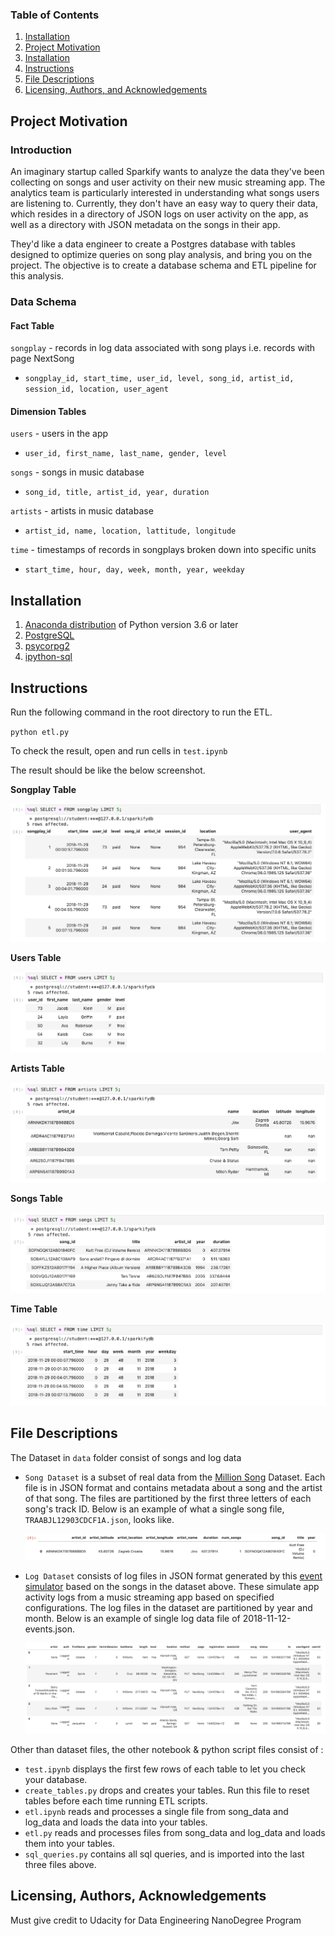 
### Table of Contents

1. [Installation](#installation)
2. [Project Motivation](#motivation)
3. [Installation](#Installation)
3. [Instructions](#instructions)
4. [File Descriptions](#files)
5. [Licensing, Authors, and Acknowledgements](#licensing)


## Project Motivation<a name="motivation"></a>

### Introduction

An imaginary startup called Sparkify wants to analyze the data they've been collecting on songs and user activity on their new music streaming app. The analytics team is particularly interested in understanding what songs users are listening to. Currently, they don't have an easy way to query their data, which resides in a directory of JSON logs on user activity on the app, as well as a directory with JSON metadata on the songs in their app.

They'd like a data engineer to create a Postgres database with tables designed to optimize queries on song play analysis, and bring you on the project. The objective is to create a database schema and ETL pipeline for this analysis.


### Data Schema

#### Fact Table

`songplay` - records in log data associated with song plays i.e. records with page NextSong
- `songplay_id, start_time, user_id, level, song_id, artist_id, session_id, location, user_agent`

#### Dimension Tables

`users` - users in the app
- `user_id, first_name, last_name, gender, level`

`songs` - songs in music database
- `song_id, title, artist_id, year, duration`

`artists` - artists in music database
- `artist_id, name, location, lattitude, longitude`

`time` - timestamps of records in songplays broken down into specific units
- `start_time, hour, day, week, month, year, weekday`


## Installation <a name="installation"></a>

1. [Anaconda distribution](https://www.anaconda.com/distribution/) of Python version 3.6 or later
2. [PostgreSQL](https://www.postgresql.org/)
3. [psycorpg2](http://initd.org/psycopg/docs/install.html)
4. [ipython-sql](https://github.com/catherinedevlin/ipython-sql)


## Instructions<a name="instructions"></a>

Run the following command in the root directory to run the ETL.

`python etl.py`

To check the result, open and run cells in `test.ipynb`

The result should be like the below screenshot.

**Songplay Table**

<img src="/img/songplay_table_example.png">

**Users Table**

<img src="/img/user_table_example.png">

**Artists Table**

<img src="/img/artist_table_example.png">

**Songs Table**

<img src="/img/song_table_example.png">

**Time Table**

<img src="/img/time_table_example.png">

## File Descriptions <a name="files"></a>

The Dataset in `data` folder consist of songs and log data


- `Song Dataset` is a subset of real data from the [Million Song](https://labrosa.ee.columbia.edu/millionsong/) Dataset. Each file is in JSON format and contains metadata about a song and the artist of that song. The files are partitioned by the first three letters of each song's track ID. Below is an example of what a single song file, `TRAABJL12903CDCF1A.json`, looks like.

  <img src="/img/song_data.png">


- `Log Dataset` consists of log files in JSON format generated by this [event simulator](https://github.com/Interana/eventsim) based on the songs in the dataset above. These simulate app activity logs from a music streaming app based on specified configurations. The log files in the dataset are partitioned by year and month. Below is an example of single log data file of 2018-11-12-events.json.

  <img src="/img/log_data.png">


Other than dataset files, the other notebook & python script files consist of :
- `test.ipynb` displays the first few rows of each table to let you check your database.
- `create_tables.py` drops and creates your tables. Run this file to reset tables before each time running ETL scripts.
- `etl.ipynb` reads and processes a single file from song_data and log_data and loads the data into your tables.
- `etl.py` reads and processes files from song_data and log_data and loads them into your tables.
- `sql_queries.py` contains all sql queries, and is imported into the last three files above.


## Licensing, Authors, Acknowledgements<a name="licensing"></a>

Must give credit to Udacity for Data Engineering NanoDegree Program
